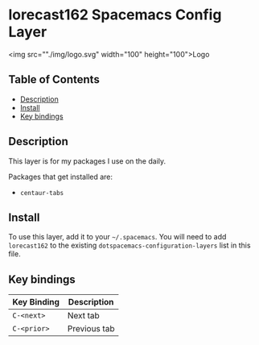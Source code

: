 # lorecast162 Spacemacs Config Layer

<img src=""./img/logo.svg" width="100" height="100">Logo</img>

## Table of Contents
 + [Description](#Description)
 + [Install](#Install)
 + [Key bindings](#Key-Bindings)

## Description

This layer is for my packages I use on the daily.

Packages that get installed are:

+  `centaur-tabs`

## Install

To use this layer, add it to your `~/.spacemacs`. You will need to add `lorecast162` to the existing `dotspacemacs-configuration-layers` list in this file.

## Key bindings

| Key Binding | Description |
| ----------- | ----------- |
| `C-<next>`  | Next tab    |
| `C-<prior>` | Previous tab |
